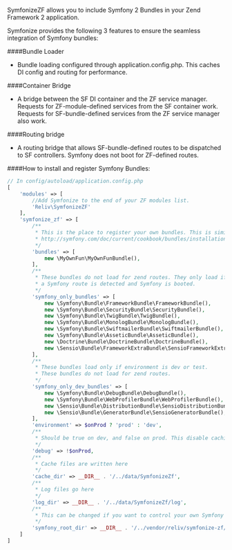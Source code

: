 SymfonizeZF allows you to include Symfony 2 Bundles in your Zend Framework 2 application.

Symfonize provides the following 3 features to ensure the seamless integration of Symfony bundles:

####Bundle Loader
- Bundle loading configured through application.config.php. This caches DI config and routing for performance.

####Container Bridge
- A bridge between the SF DI container and the ZF service manager. Requests for ZF-module-defined services from the SF container work. Requests for SF-bundle-defined services from the ZF service manager also work. 

####Routing bridge
- A routing bridge that allows SF-bundle-defined routes to be dispatched to SF controllers. Symfony does not boot for ZF-defined routes.

####How to install and register Symfony Bundles:
```php
// In config/autoload/application.config.php
[
    'modules' => [
        //Add Symfonize to the end of your ZF modules list.
        'Reliv\SymfonizeZF'
    ],
    'symfonize_zf' => [
        /**
         * This is the place to register your own bundles. This is similar to:
         * http://symfony.com/doc/current/cookbook/bundles/installation.html
         */
        'bundles' => [
            new \MyOwnFun\MyOwnFunBundle(),
        ],
        /**
         * These bundles do not load for zend routes. They only load if
         * a Symfony route is detected and Symfony is booted.
         */
        'symfony_only_bundles' => [
            new \Symfony\Bundle\FrameworkBundle\FrameworkBundle(),
            new \Symfony\Bundle\SecurityBundle\SecurityBundle(),
            new \Symfony\Bundle\TwigBundle\TwigBundle(),
            new \Symfony\Bundle\MonologBundle\MonologBundle(),
            new \Symfony\Bundle\SwiftmailerBundle\SwiftmailerBundle(),
            new \Symfony\Bundle\AsseticBundle\AsseticBundle(),
            new \Doctrine\Bundle\DoctrineBundle\DoctrineBundle(),
            new \Sensio\Bundle\FrameworkExtraBundle\SensioFrameworkExtraBundle(),
        ],
        /**
         * These bundles load only if environment is dev or test.
         * These bundles do not load for zend routes.
         */
        'symfony_only_dev_bundles' => [
            new \Symfony\Bundle\DebugBundle\DebugBundle(),
            new \Symfony\Bundle\WebProfilerBundle\WebProfilerBundle(),
            new \Sensio\Bundle\DistributionBundle\SensioDistributionBundle(),
            new \Sensio\Bundle\GeneratorBundle\SensioGeneratorBundle(),
        ],
        'environment' => $onProd ? 'prod' : 'dev',
        /**
         * Should be true on dev, and false on prod. This disable caching.
         */
        'debug' => !$onProd,
        /**
         * Cache files are written here
         */
        'cache_dir' => __DIR__ . '/../data/SymfonizeZf',
        /**
         * Log files go here
         */
        'log_dir' => __DIR__ . '/../data/SymfonizeZf/log',
        /**
         * This can be changed if you want to control your own Symfony root
         */
        'symfony_root_dir' => __DIR__ . '/../vendor/reliv/symfonize-zf/SymfonyRoot'
    ]
]

